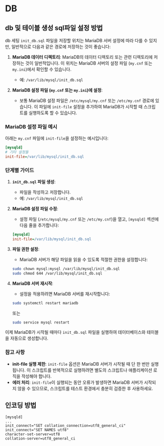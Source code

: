 # DB
## db 및 테이블 생성 sql파일 설정 방법
db 세팅
`init_db.sql` 파일을 저장할 위치는 MariaDB 서버 설정에 따라 다를 수 있지만, 일반적으로 다음과 같은 경로에 저장하는 것이 좋습니다:

1. **MariaDB 데이터 디렉토리**: MariaDB의 데이터 디렉토리 또는 관련 디렉토리에 저장하는 것이 일반적입니다. 이 위치는 MariaDB 서버의 설정 파일 (`my.cnf` 또는 `my.ini`)에서 확인할 수 있습니다.
    - 예: `/var/lib/mysql/init_db.sql`

2. **MariaDB 설정 파일 (`my.cnf` 또는 `my.ini`)에 설정**:
    - 보통 MariaDB 설정 파일은 `/etc/mysql/my.cnf` 또는 `/etc/my.cnf` 경로에 있습니다. 이 파일에 `init-file` 설정을 추가하여 MariaDB가 시작할 때 스크립트를 실행하도록 할 수 있습니다.

### MariaDB 설정 파일 예시
아래는 `my.cnf` 파일에 `init-file`을 설정하는 예시입니다:

```ini
[mysqld]
# 기타 설정들
init-file=/var/lib/mysql/init_db.sql
```

### 단계별 가이드

1. **`init_db.sql` 파일 생성**:
    - 파일을 작성하고 저장합니다.
    - 예: `/var/lib/mysql/init_db.sql`

2. **MariaDB 설정 파일 수정**:
    - 설정 파일 (`/etc/mysql/my.cnf` 또는 `/etc/my.cnf`)을 열고, `[mysqld]` 섹션에 다음 줄을 추가합니다:
    ```ini
    [mysqld]
    init-file=/var/lib/mysql/init_db.sql
    ```

3. **파일 권한 설정**:
    - MariaDB 서버가 해당 파일을 읽을 수 있도록 적절한 권한을 설정합니다:
    ```sh
    sudo chown mysql:mysql /var/lib/mysql/init_db.sql
    sudo chmod 644 /var/lib/mysql/init_db.sql
    ```

4. **MariaDB 서버 재시작**:
    - 설정을 적용하려면 MariaDB 서버를 재시작합니다:
    ```sh
    sudo systemctl restart mariadb
    ```
    또는
    ```sh
    sudo service mysql restart
    ```

이제 MariaDB가 시작될 때마다 `init_db.sql` 파일을 실행하여 데이터베이스와 테이블을 자동으로 생성합니다.

### 참고 사항
- **init-file 실행 제한**: `init-file` 옵션은 MariaDB 서버가 시작될 때 단 한 번만 실행됩니다. 이 스크립트를 반복적으로 실행하려면 별도의 스크립트나 애플리케이션 로직을 작성해야 합니다.
- **에러 처리**: `init-file`이 실행되는 동안 오류가 발생하면 MariaDB 서버가 시작되지 않을 수 있으므로, 스크립트를 테스트 환경에서 충분히 검증한 후 사용하세요.

## 인코딩 방법
```
[mysqld]
...
init_connect="SET collation_connection=utf8_general_ci"
init_connect="SET NAMES utf8"
character-set-server=utf8
collation-server=utf8_general_ci
```
